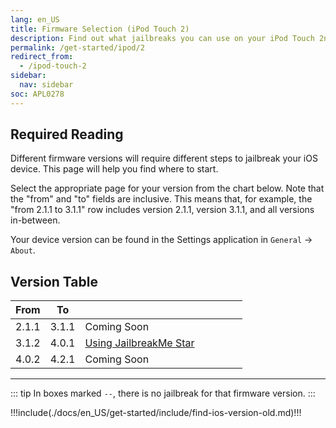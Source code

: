```yaml
---
lang: en_US
title: Firmware Selection (iPod Touch 2)
description: Find out what jailbreaks you can use on your iPod Touch 2nd Generation
permalink: /get-started/ipod/2
redirect_from:
  - /ipod-touch-2
sidebar:
  nav: sidebar
soc: APL0278
---
```


## Required Reading

Different firmware versions will require different steps to jailbreak your iOS device. This page will help you find where to start.

Select the appropriate page for your version from the chart below. Note that the "from" and "to" fields are inclusive. This means that, for example, the "from 2.1.1 to 3.1.1" row includes version 2.1.1, version 3.1.1, and all versions in-between.

Your device version can be found in the Settings application in `General` -> `About`.

## Version Table

<table class="version_table">
  <colgroup>
    <col span="1" style="width: 15%;">
    <col span="1" style="width: 15%;">
    <col span="1" style="width: 70%;">
  </colgroup>
  <thead>
    <tr>
      <th>From</th>
      <th>To</th>
      <th></th>
    </tr>
  </thead>
  <tbody>
    <tr>
      <td>2.1.1</td>
      <td>3.1.1</td>
      <td>Coming Soon</td>
    </tr>
    <tr>
      <td>3.1.2</td>
      <td>4.0.1</td>
      <td><a href="/using-jailbreakme-star">Using JailbreakMe Star</a></td>
    </tr>
    <tr>
      <td>4.0.2</td>
      <td>4.2.1</td>
      <td>Coming Soon</td>
    </tr>
  </tbody>
</table>

---

::: tip
In boxes marked `--`, there is no jailbreak for that firmware version.
:::

!!!include(./docs/en_US/get-started/include/find-ios-version-old.md)!!!